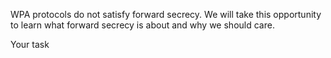 WPA protocols do not satisfy forward secrecy. We
will take this opportunity to learn what forward
secrecy is about and why we should care.


Your task

